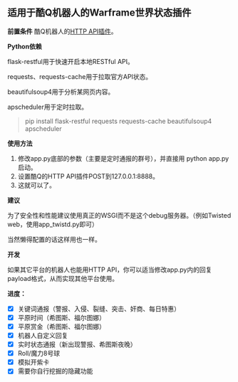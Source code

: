 适用于酷Q机器人的Warframe世界状态插件
---
**前置条件**
酷Q机器人的[HTTP API插件](https://github.com/richardchien/coolq-http-api)。

**Python依赖**

flask-restful用于快速开启本地RESTful API。

requests、requests-cache用于拉取官方API状态。

beautifulsoup4用于分析某网页内容。

apscheduler用于定时拉取。
> pip install flask-restful requests requests-cache beautifulsoup4 apscheduler

**使用方法**

1. 修改app.py底部的参数（主要是定时通报的群号），并直接用 python app.py 启动。
2. 设置酷Q的HTTP API插件POST到127.0.0.1:8888。
3. 这就可以了。

**建议**

为了安全性和性能建议使用真正的WSGI而不是这个debug服务器。（例如Twisted web，使用app_twistd.py即可）

当然懒得配置的话这样用也一样。

**开发**

如果其它平台的机器人也能用HTTP API，你可以适当修改app.py内的回复payload格式，从而实现其他平台使用。

**进度：**
- [x] 关键词通报（警报、入侵、裂缝、突击、奸商、每日特惠）
- [x] 平原时间（希图斯、福尔图娜）
- [x] 平原赏金（希图斯、福尔图娜）
- [x] 机器人自定义回复
- [x] 实时状态通报（新出现警报、希图斯夜晚）
- [x] Roll/魔力8号球
- [x] 模拟开紫卡
- [x] 需要你自行挖掘的隐藏功能
